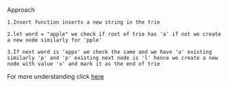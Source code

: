 Approach

    1.Insert function inserts a new string in the trie

    2.let word = "apple" we check if root of trie has 'a' if not we create a new node similarly for 'pple'

    3.If next word is 'appx' we check the same and we have 'a' existing similarly 'p' and 'p' existing next node is 'l' hence we create a new node with value 'x' and mark it as the end of trie 

For more understanding click [here](https://www.youtube.com/watch?v=dBGUmUQhjaM&list=PLgUwDviBIf0pcIDCZnxhv0LkHf5KzG9zp)